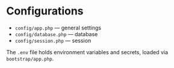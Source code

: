 # Configurations

- `config/app.php` — general settings
- `config/database.php` — database
- `config/session.php` — session

The `.env` file holds environment variables and secrets, loaded via `bootstrap/app.php`.